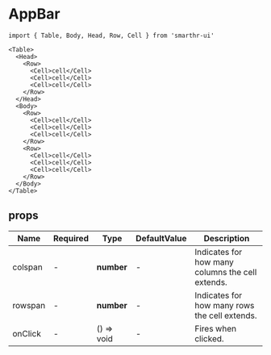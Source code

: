 # AppBar

```tsx
import { Table, Body, Head, Row, Cell } from 'smarthr-ui'

<Table>
  <Head>
    <Row>
      <Cell>cell</Cell>
      <Cell>cell</Cell>
      <Cell>cell</Cell>
    </Row>
  </Head>
  <Body>
    <Row>
      <Cell>cell</Cell>
      <Cell>cell</Cell>
      <Cell>cell</Cell>
    </Row>
    <Row>
      <Cell>cell</Cell>
      <Cell>cell</Cell>
      <Cell>cell</Cell>
    </Row>
  </Body>
</Table>
```

## props

| Name    | Required | Type       | DefaultValue | Description                                      |
| ------- | -------- | ---------- | ------------ | ------------------------------------------------ |
| colspan | -        | **number** | -            | Indicates for how many columns the cell extends. |
| rowspan | -        | **number** | -            | Indicates for how many rows the cell extends.    |
| onClick | -        | () => void | -            | Fires when clicked.                              |
